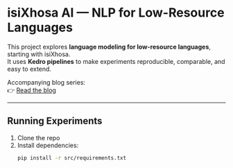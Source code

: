 # isiXhosa AI — NLP for Low-Resource Languages  

This project explores **language modeling for low-resource languages**, starting with isiXhosa.  
It uses **Kedro pipelines** to make experiments reproducible, comparable, and easy to extend.  

Accompanying blog series:  
👉 [Read the blog](https://isi-xhosa-blog.vercel.app/)  

---

## Running Experiments  

1. Clone the repo  
2. Install dependencies:  
   ```bash
   pip install -r src/requirements.txt

